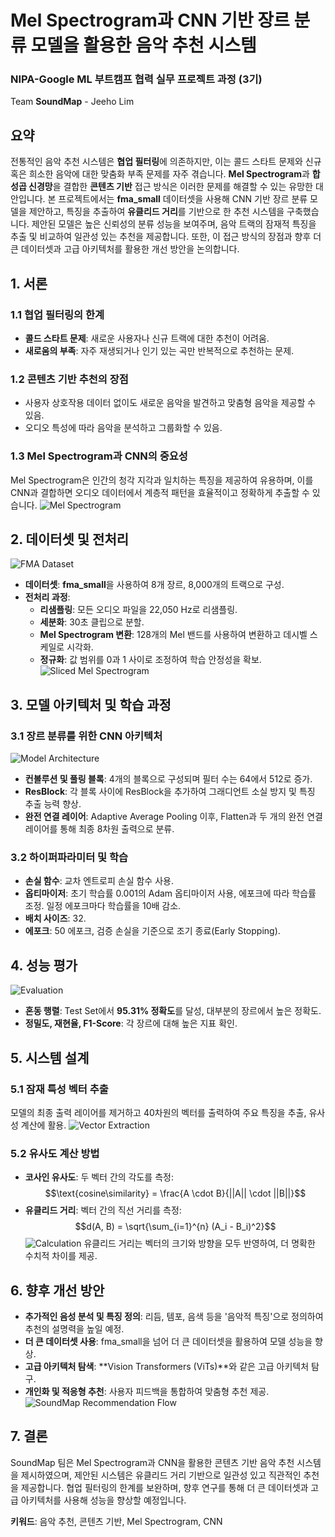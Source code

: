 # Mel Spectrogram과 CNN 기반 장르 분류 모델을 활용한 음악 추천 시스템

### NIPA-Google ML 부트캠프 협력 실무 프로젝트 과정 (3기)
Team **SoundMap** - Jeeho Lim

## 요약
전통적인 음악 추천 시스템은 **협업 필터링**에 의존하지만, 이는 콜드 스타트 문제와 신규 혹은 희소한 음악에 대한 맞춤화 부족 문제를 자주 겪습니다. **Mel Spectrogram**과 **합성곱 신경망**을 결합한 **콘텐츠 기반** 접근 방식은 이러한 문제를 해결할 수 있는 유망한 대안입니다. 본 프로젝트에서는 **fma_small** 데이터셋을 사용해 CNN 기반 장르 분류 모델을 제안하고, 특징을 추출하여 **유클리드 거리**를 기반으로 한 추천 시스템을 구축했습니다. 제안된 모델은 높은 신뢰성의 분류 성능을 보여주며, 음악 트랙의 잠재적 특징을 추출 및 비교하여 일관성 있는 추천을 제공합니다. 또한, 이 접근 방식의 장점과 향후 더 큰 데이터셋과 고급 아키텍처를 활용한 개선 방안을 논의합니다.

## 1. 서론
### 1.1 협업 필터링의 한계
- **콜드 스타트 문제**: 새로운 사용자나 신규 트랙에 대한 추천이 어려움.
- **새로움의 부족**: 자주 재생되거나 인기 있는 곡만 반복적으로 추천하는 문제.

### 1.2 콘텐츠 기반 추천의 장점
- 사용자 상호작용 데이터 없이도 새로운 음악을 발견하고 맞춤형 음악을 제공할 수 있음.
- 오디오 특성에 따라 음악을 분석하고 그룹화할 수 있음.

### 1.3 Mel Spectrogram과 CNN의 중요성
Mel Spectrogram은 인간의 청각 지각과 일치하는 특징을 제공하여 유용하며, 이를 CNN과 결합하면 오디오 데이터에서 계층적 패턴을 효율적이고 정확하게 추출할 수 있습니다.
![Mel Spectrogram](images/mel_spectrogram.png)

## 2. 데이터셋 및 전처리
![FMA Dataset](images/fma_overview.png)
- **데이터셋**: **fma_small**을 사용하여 8개 장르, 8,000개의 트랙으로 구성.
- **전처리 과정**:
  - **리샘플링**: 모든 오디오 파일을 22,050 Hz로 리샘플링.
  - **세분화**: 30초 클립으로 분할.
  - **Mel Spectrogram 변환**: 128개의 Mel 밴드를 사용하여 변환하고 데시벨 스케일로 시각화.
  - **정규화**: 값 범위를 0과 1 사이로 조정하여 학습 안정성을 확보.
![Sliced Mel Spectrogram](images/sliced_mel_spec.png)
## 3. 모델 아키텍처 및 학습 과정
### 3.1 장르 분류를 위한 CNN 아키텍처
![Model Architecture](images/model_architecture.png)
- **컨볼루션 및 풀링 블록**: 4개의 블록으로 구성되며 필터 수는 64에서 512로 증가.
- **ResBlock**: 각 블록 사이에 ResBlock을 추가하여 그래디언트 소실 방지 및 특징 추출 능력 향상.
- **완전 연결 레이어**: Adaptive Average Pooling 이후, Flatten과 두 개의 완전 연결 레이어를 통해 최종 8차원 출력으로 분류.

### 3.2 하이퍼파라미터 및 학습
- **손실 함수**: 교차 엔트로피 손실 함수 사용.
- **옵티마이저**: 초기 학습률 0.001의 Adam 옵티마이저 사용, 에포크에 따라 학습률 조정. 일정 에포크마다 학습률을 10배 감소.
- **배치 사이즈**: 32.
- **에포크**: 50 에포크, 검증 손실을 기준으로 조기 종료(Early Stopping).

## 4. 성능 평가
![Evaluation](images/model_evaluation.png)
- **혼동 행렬**: Test Set에서 **95.31% 정확도**를 달성, 대부분의 장르에서 높은 정확도.
- **정밀도, 재현율, F1-Score**: 각 장르에 대해 높은 지표 확인.

## 5. 시스템 설계
### 5.1 잠재 특성 벡터 추출
모델의 최종 출력 레이어를 제거하고 40차원의 벡터를 출력하여 주요 특징을 추출, 유사성 계산에 활용.
![Vector Extraction](images/vector_extraction.png)
### 5.2 유사도 계산 방법
- **코사인 유사도**: 두 벡터 간의 각도를 측정:
$$\text{cosine\similarity} = \frac{A \cdot B}{||A|| \cdot ||B||}$$
- **유클리드 거리**: 벡터 간의 직선 거리를 측정:
$$d(A, B) = \sqrt{\sum_{i=1}^{n} (A_i - B_i)^2}$$
![Calculation](images/cosine_vs_euclidean.png)
유클리드 거리는 벡터의 크기와 방향을 모두 반영하여, 더 명확한 수치적 차이를 제공.

## 6. 향후 개선 방안
- **추가적인 음성 분석 및 특징 정의**: 리듬, 템포, 음색 등을 '음악적 특징'으로 정의하여 추천의 설명력을 높일 예정.
- **더 큰 데이터셋 사용**: fma_small을 넘어 더 큰 데이터셋을 활용하여 모델 성능을 향상.
- **고급 아키텍처 탐색**: **Vision Transformers (ViTs)**와 같은 고급 아키텍처 탐구.
- **개인화 및 적응형 추천**: 사용자 피드백을 통합하여 맞춤형 추천 제공.
![SoundMap Recommendation Flow](images/dual_filter_recommend.png)

## 7. 결론
SoundMap 팀은 Mel Spectrogram과 CNN을 활용한 콘텐츠 기반 음악 추천 시스템을 제시하였으며, 제안된 시스템은 유클리드 거리 기반으로 일관성 있고 직관적인 추천을 제공합니다. 협업 필터링의 한계를 보완하며, 향후 연구를 통해 더 큰 데이터셋과 고급 아키텍처를 사용해 성능을 향상할 예정입니다.

**키워드**: 음악 추천, 콘텐츠 기반, Mel Spectrogram, CNN

